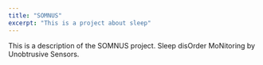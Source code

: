 ```yaml
---
title: "SOMNUS"
excerpt: "This is a project about sleep"
---
```


This is a description of the SOMNUS project. Sleep disOrder MoNitoring by Unobtrusive Sensors.
